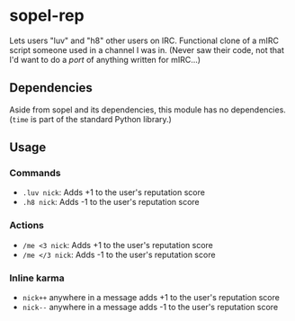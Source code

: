 # sopel-rep
Lets users "luv" and "h8" other users on IRC. Functional clone of a mIRC script
someone used in a channel I was in. (Never saw their code, not that I'd want to
do a *port* of anything written for mIRC...)

## Dependencies
Aside from sopel and its dependencies, this module has no dependencies.
(`time` is part of the standard Python library.)

## Usage
### Commands
* `.luv nick`: Adds +1 to the user's reputation score
* `.h8 nick`: Adds -1 to the user's reputation score

### Actions
* `/me <3 nick`: Adds +1 to the user's reputation score
* `/me </3 nick`: Adds -1 to the user's reputation score

### Inline karma
* `nick++` anywhere in a message adds +1 to the user's reputation score
* `nick--` anywhere in a message adds -1 to the user's reputation score

